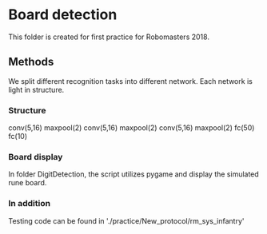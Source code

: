# Board detection

This folder is created for first practice for Robomasters 2018.

## Methods

We split different recognition tasks into different network. Each network is light in structure.

### Structure

conv(5,16)
maxpool(2)
conv(5,16)
maxpool(2)
conv(5,16)
maxpool(2)
fc(50)
fc(10)

### Board display

In folder DigitDetection, the script utilizes pygame and display the simulated rune board.

### In addition

Testing code can be found in './practice/New_protocol/rm_sys_infantry'
